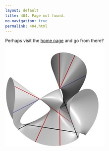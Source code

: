 ```yaml
---
layout: default
title: 404. Page not found.
no-navigation: true
permalink: 404.html
---
```


Perhaps visit the [home page](/) and go from there?

![Cubic with 27 lines](cubic.jpg?style=centerme)




